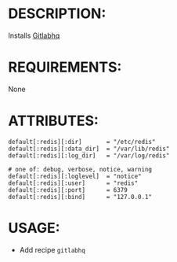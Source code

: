 # DESCRIPTION:

Installs [Gitlabhq](http://github.com/gitlabhq/gitlabhq)

# REQUIREMENTS:

None

# ATTRIBUTES: 

    default[:redis][:dir]       = "/etc/redis"
    default[:redis][:data_dir]  = "/var/lib/redis"
    default[:redis][:log_dir]   = "/var/log/redis"

    # one of: debug, verbose, notice, warning
    default[:redis][:loglevel]  = "notice"
    default[:redis][:user]      = "redis"
    default[:redis][:port]      = 6379
    default[:redis][:bind]      = "127.0.0.1"

# USAGE:

* Add recipe `gitlabhq`


